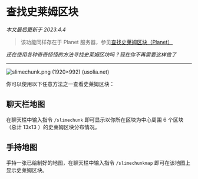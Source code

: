 # 查找史莱姆区块

*本文最后更新于 2023.4.4*

>该功能同样存在于 Planet 服务器，参见[查找史莱姆区块（Planet）](https://docs.usolia.net/#/docs/server/pl01/slimechunk-view) 

*还在使用各种奇奇怪怪的方法寻找史莱姆区块吗？现在你不再需要这样做了*

-----------

![slimechunk.png (1920×992) (usolia.net)](https://usolia.net/img/docs/cl02/slimechunk-view/slimechunk.png)

你可以使用以下任意方法之一查看史莱姆区块：

## 聊天栏地图

在聊天栏中输入指令 `/slimechunk` 即可显示以你所在区块为中心周围 6 个区块 （总计 13x13 ）的史莱姆区块分布情况。

## 手持地图

手持一张已绘制好的地图，在聊天栏中输入指令 `/slimechunkmap` 即可在该地图上显示史莱姆区块。
